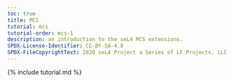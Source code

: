 ```yaml
---
toc: true
title: MCS
tutorial: mcs
tutorial-order: mcs-1
description: an introduction to the seL4 MCS extensions.
SPDX-License-Identifier: CC-BY-SA-4.0
SPDX-FileCopyrightText: 2020 seL4 Project a Series of LF Projects, LLC.
---
```

{% include tutorial.md %}

